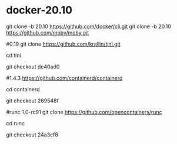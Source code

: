 # docker-20.10

git clone -b 20.10 https://github.com/docker/cli.git
git clone -b 20.10 https://github.com/moby/moby.git

#0.19
git clone https://github.com/krallin/tini.git

cd tini

git checkout  de40ad0

#1.4.3
https://github.com/containerd/containerd

cd containerd

git checkout  269548f

#runc 1.0-rc91
git clone https://github.com/opencontainers/runc

cd runc

git checkout  24a3cf8
